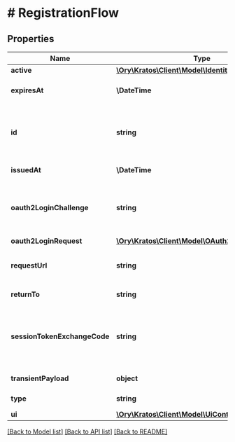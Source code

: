 # # RegistrationFlow

## Properties

Name | Type | Description | Notes
------------ | ------------- | ------------- | -------------
**active** | [**\Ory\Kratos\Client\Model\IdentityCredentialsType**](IdentityCredentialsType.md) |  | [optional]
**expiresAt** | **\DateTime** | ExpiresAt is the time (UTC) when the flow expires. If the user still wishes to log in, a new flow has to be initiated. |
**id** | **string** | ID represents the flow&#39;s unique ID. When performing the registration flow, this represents the id in the registration ui&#39;s query parameter: http://&lt;selfservice.flows.registration.ui_url&gt;/?flow&#x3D;&lt;id&gt; |
**issuedAt** | **\DateTime** | IssuedAt is the time (UTC) when the flow occurred. |
**oauth2LoginChallenge** | **string** | Ory OAuth 2.0 Login Challenge.  This value is set using the &#x60;login_challenge&#x60; query parameter of the registration and login endpoints. If set will cooperate with Ory OAuth2 and OpenID to act as an OAuth2 server / OpenID Provider. | [optional]
**oauth2LoginRequest** | [**\Ory\Kratos\Client\Model\OAuth2LoginRequest**](OAuth2LoginRequest.md) |  | [optional]
**requestUrl** | **string** | RequestURL is the initial URL that was requested from Ory Kratos. It can be used to forward information contained in the URL&#39;s path or query for example. |
**returnTo** | **string** | ReturnTo contains the requested return_to URL. | [optional]
**sessionTokenExchangeCode** | **string** | SessionTokenExchangeCode holds the secret code that the client can use to retrieve a session token after the flow has been completed. This is only set if the client has requested a session token exchange code, and if the flow is of type \&quot;api\&quot;, and only on creating the flow. | [optional]
**transientPayload** | **object** | TransientPayload is used to pass data from the registration to a webhook | [optional]
**type** | **string** | The flow type can either be &#x60;api&#x60; or &#x60;browser&#x60;. |
**ui** | [**\Ory\Kratos\Client\Model\UiContainer**](UiContainer.md) |  |

[[Back to Model list]](../../README.md#models) [[Back to API list]](../../README.md#endpoints) [[Back to README]](../../README.md)
